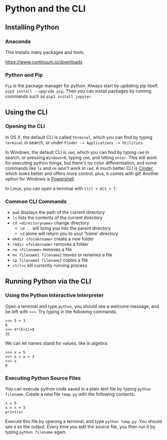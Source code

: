 
# Python and the CLI

## Installing Python

### Anaconda

This installs many packages and tools.

https://www.continuum.io/downloads


### Python and Pip

`Pip` is the package manager for python. Always start by updating pip itself, `pip3 install --upgrade pip`, Then you can install packages by running commands such as `pip3 install jupyter`.


## Using the CLI

### Opening the CLI

In OS X, the default CLI is called `Terminal`, which you can find by typing `terminal` in search, or under `Finder -> Applications -> Utilities`.

In Windows, the default CLI is `cmd`, which you can find by typing `cmd` in search, or pressing `Windows+R`, typing `cmd`, and hitting `enter`. This will work for executing python things, but there's no color differentiation, and some commands like `ls` and `rm` won't work in `cmd`. A much better CLI is [Cmder](http://cmder.net/), which looks better and offers more control, plus, it comes with git! Another option for Windows is [Powershell](https://msdn.microsoft.com/en-us/powershell/scripting/setup/installing-windows-powershell).

In Linux, you can open a terminal with `Ctrl + Alt + T`.

### Common CLI Commands

- `pwd` displays the path of the current directory
- `ls` lists the contents of the current directory
- `cd <directoryname>` change directory
    - `cd ..` will bring you into the parent directory
    - `cd` alone will return you to your 'home' directory
- `mkdir <foldername>` create a new folder 
- `rmdir <foldername>` removes a folder
- `rm <filename>` removes a file
- `mv filename1 filename2` moves or renames a file
- `cp filename1 filename2` copies a file
- `ctrl+c` kill currently running process


## Running Python via the CLI


### Using the Python Interactive Interpreter

Open a terminal and type `python`, you should see a welcome message, and be left with `>>>`. Try typing in the following commands.

```
>>> 5 + 3
8
>>> 4*(5+1)+8
32
```

We can let names stand for values, like in algebra.

```
>>> x = 5
>>> x = x + 3
>>> x
8
```


### Executing Python Source Files

You can execute python code saved in a plain text file by typing `python filename`. Create a new file `temp.py` with the following contents:

```
x = 5
x = x + 3
print(x)
```

Execute this file by opening a terminal, and type `python temp.py`. You should see `8` as the output. Every time you edit the source file, you then run it by typing `python filename` again.